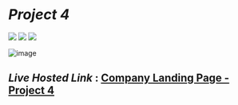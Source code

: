 # _Project 4_
<img src="https://img.shields.io/badge/Project%204-Landing%20Page-green">&nbsp;<img src="https://img.shields.io/badge/Used-HTML5-orange">&nbsp;<img src="https://img.shields.io/badge/Used-CSS3-blue">

![image](https://user-images.githubusercontent.com/91872149/181813895-cf58659f-17b0-44d9-aba3-16f078133c8d.png)


## _Live Hosted Link_ : [Company Landing Page - Project 4](https://live-class-assignment-04.netlify.app/)

